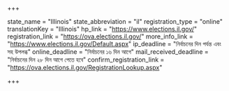 +++

state_name = "Illinois"
state_abbreviation = "il"
registration_type = "online"
translationKey = "Illinois"
hp_link = "https://www.elections.il.gov/"
registration_link = "https://ova.elections.il.gov/"
more_info_link = "https://www.elections.il.gov/Default.aspx"
ip_deadline = "নির্বাচনের দিন পর্যন্ত এবং সহ উপলব্ধ"
online_deadline = "নির্বাচনের ১৬ দিন আগে"
mail_received_deadline = "নির্বাচনের দিন ২৮ দিন আগে পেতে হবে"
confirm_registration_link = "https://ova.elections.il.gov/RegistrationLookup.aspx"

+++